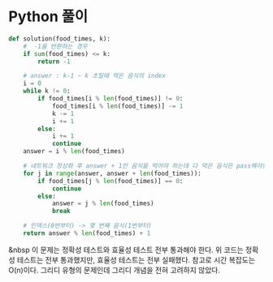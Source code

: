 # Python 풀이
```python
def solution(food_times, k):
    #  -1을 반환하는 경우
    if sum(food_times) <= k:
        return -1

    # answer : k-1 ~ k 초일때 먹은 음식의 index
    i = 0
    while k != 0:
        if food_times[i % len(food_times)] != 0:
            food_times[i % len(food_times)] -= 1
            k -= 1
            i += 1
        else:
            i += 1
            continue
    answer = i % len(food_times)

    # 네트워크 정상화 후 answer + 1인 음식을 먹어야 하는데 다 먹은 음식은 pass해야한다.
    for j in range(answer, answer + len(food_times)):
        if food_times[j % len(food_times)] == 0:
            continue
        else:
            answer = j % len(food_times)
            break

    # 인덱스(0번부터) -> 몇 번째 음식(1번부터)
    return answer % len(food_times) + 1
```

&nbsp 이 문제는 정확성 테스트와 효율성 테스트 전부 통과해야 한다. 위 코드는 정확성 테스트는 전부 통과했지만, 효율성 테스트는 전부 실패했다.
참고로 시간 복잡도는 O(n)이다. 그리디 유형의 문제인데 그리디 개념을 전혀 고려하지 않았다. 
